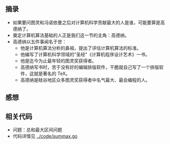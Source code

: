 ## 摘录

- 如果要问图灵和冯诺依曼之后对计算机科学贡献最大的人是谁，可能要算是高德纳了。
- 奠定计算机算法基础的人正是我们这一节的主角：高德纳。
- 高德纳以五件事闻名于世：
  - 他是计算机算法分析的鼻祖，提出了评估计算机算法的标准。
  - 他编写了计算机科学领域的"圣经"《计算机程序设计艺术》一书。
  - 他是迄今为止最年轻的图灵奖获得者。
  - 高德纳写书时，苦于没有好的编辑排版软件，干脆就自己写了一个排版软件，这就是著名的 TeX。
  - 高德纳是硅谷地区众多图灵奖获得者中名气最大、最会编程的人。
  
## 感想

## 相关代码

- 问题：总和最大区间问题
- 代码详情见 [../code/summax.go](../code/summax.go)
